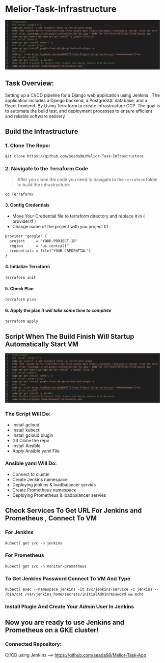 # Melior-Task-Infrastructure

![](./Screenshot/script.png)

## Task Overview:

Setting up a CI/CD pipeline for a Django web application using Jenkins . The application includes a Django backend, a PostgreSQL database, and a React frontend. By Using Terraform to create infrastructure GCP. The goal is to automate the build test, and deployment processes to ensure efficient and reliable software delivery 

## Build the Infrastructure

### 1. Clone The Repo:
```
git clone https://github.com/seada98/Melior-Task-Infrastructure
```
### 2. Navigate to the Terraform Code
> After you clone the code you need to navigate to the `terraform` folder to build the infrastructure:
```
cd Terraform/
```
#### 3. Config Credentials 
* Move Your Credential file to terraform directory and replace it in ( provider.tf )
* Change name of the project with you project ID
```
provider "google" {
  project     = "YOUR-PROJECT-ID"
  region      = "us-central1"
  credentials = file("YOUR-CREDENTIAL")
}
```
#### 4. Initialize Terraform
```
terraform init
```

#### 5. Check Plan
```
terraform plan
```

#### 6. Apply the plan *it will take some time to complete*
```
terraform apply
```

## Script When The Build Finish Will Startup Automatically Start VM 

![](./Screenshot/script.png)

### The Script Will Do:

  * Install gcloud 
  * Install kubectl
  * Install gcloud plugin
  * Git Clone the repo
  * Install Ansible
  * Apply Ansible yaml File

### Ansible yaml Will Do:

  * Connect to cluster
  * Create Jenkins namespace
  * Deploying jenkins & loadbalancer servies
  * Create Prometheus namespace
  * Deploying Prometheus & loadbalancer servies

## Check Services To Get URL For Jenkins and Prometheus , Connect To VM 

### For Jenkins
```
kubectl get svc -n jenkins
```
### For Prometheus
```
kubectl get svc -n monitor-prometheus
```
### To Get Jenkins Password Connect To VM And Type
```
kubectl exec --namespace jenkins -it svc/jenkins-service -c jenkins -- /bin/cat /var/jenkins_home/secrets/initialAdminPassword && echo
```

### Install Plugin And Create Your Admin User In Jenkins

## Now you are ready to use Jenkins and Prometheus on a GKE cluster! 

### Connected Repository:

CI/CD using Jenkins --> https://github.com/seada98/Melior-Task-App
